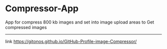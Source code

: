 # Compressor-App
App for compress 800 kb images and set into image upload areas to Get compressed images

-------

link 
https://gitonos.github.io/GitHub-Profile-image-Compressor/
